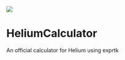 ![](E:\Helium\Helium-Official-Extension%20(1080P).png)

# HeliumCalculator

An official calculator for Helium using exprtk
